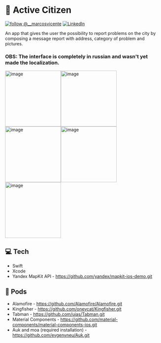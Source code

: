 # 🏬 Active Citizen
[![follow @__marcosvicente](https://img.shields.io/twitter/follow/marcosvicente.svg?style=for-the-badge&logo=TWITTER&logoColor=FFFFFF&labelColor=00aced&logoWidth=20&color=lightgray)](https://twitter.com/__marcosvicente) [![LinkedIn](https://img.shields.io/badge/-LinkedIn-black.svg?style=for-the-badge&logo=linkedin&colorB=555)](https://www.linkedin.com/in/marcoswmvicente/)

An app that gives the user the possibility to report problems on the city by composing a message report with address, category of problem and pictures.
### OBS: The interface is completely in russian and wasn't yet made the localization.

<img width="181" alt="image" src="https://user-images.githubusercontent.com/32042867/89044486-b541f880-d352-11ea-91f8-229cc8e48c0f.png"><img width="181" alt="image" src="https://user-images.githubusercontent.com/32042867/89060307-7a988a00-d36b-11ea-9ad1-d196af0fdd43.png"><img width="181" alt="image" src="https://user-images.githubusercontent.com/32042867/89060485-c9deba80-d36b-11ea-8cdf-9dbdd2c76c0d.png"><img width="181" alt="image" src="https://user-images.githubusercontent.com/32042867/89060500-ce0ad800-d36b-11ea-8d9e-59878212ae7c.png"><img width="181" alt="image" src="https://user-images.githubusercontent.com/32042867/89060507-d06d3200-d36b-11ea-864d-fc89ce72add3.png">

## 💻 Tech

- Swift
- Xcode
- Yandex MapKit API - https://github.com/yandex/mapkit-ios-demo.git

## 🍏 Pods

- Alamofire - https://github.com/Alamofire/Alamofire.git
- Kingfisher - https://github.com/onevcat/Kingfisher.git
- Tabman - https://github.com/uias/Tabman.git
- Material Components - https://github.com/material-components/material-components-ios.git
- Auk and moa (required installation) - https://github.com/evgenyneu/Auk.git 
